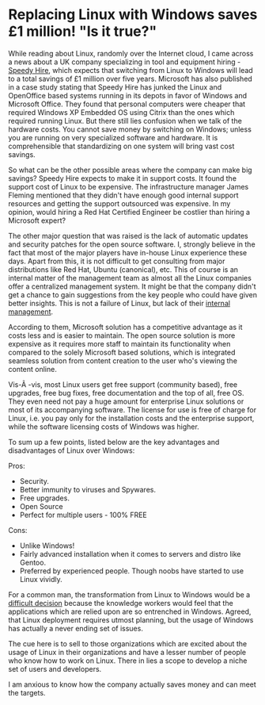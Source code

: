 # Replacing Linux with Windows saves £1 million! "Is it true?"

While reading about Linux, randomly over the Internet cloud, I came across a news about a UK company specializing in tool and equipment hiring - <a href="http://www.speedyhire.co.uk/">Speedy Hire</a>, which expects that switching from Linux to Windows will lead to a total savings of £1 million over five years. Microsoft has also published in a case study stating that Speedy Hire has junked the Linux and OpenOffice based systems running in its depots in favor of Windows and Microsoft Office. They found that personal computers were cheaper that required Windows XP Embedded OS using Citrix than the ones which required running Linux. But there still lies confusion when we talk of the hardware costs. You cannot save money by switching on Windows; unless you are running on very specialized software and hardware. It is comprehensible that standardizing on one system will bring vast cost savings.

So what can be the other possible areas where the company can make big savings? Speedy Hire expects to make it in support costs. It found the support cost of Linux to be expensive. The infrastructure manager James Fleming mentioned that they didn't have enough good internal support resources and getting the support outsourced was expensive. In my opinion, would hiring a Red Hat Certified Engineer  be costlier than hiring a Microsoft expert?

The other major question that was raised is the lack of automatic updates and security patches for the open source software. I, strongly believe in the fact that most of the major players have in-house Linux experience these days. Apart from this, it is not difficult to get consulting from major distributions like Red Hat, Ubuntu (canonical), etc. This of course is an internal matter of the management team as almost all the Linux companies offer a centralized management system. It might be that the company didn't get a chance to gain suggestions from the key people who could have given better insights. This is not a failure of Linux, but lack of their <a href="http://www.speedyhire.plc.uk/our-company/at-a-glance.aspx">internal management</a>.

According to them, Microsoft solution has a competitive advantage as it costs less and is easier to maintain. The open source solution is more expensive as it requires more staff to maintain its functionality when compared to the solely Microsoft based solutions, which is integrated seamless solution from content creation to the user who's viewing the content online.

Vis-Ã -vis, most Linux users get free support (community based), free upgrades, free bug fixes, free documentation and the top of all, free OS. They even need not pay a huge amount for enterprise Linux solutions or most of its accompanying software. The license for use is free of charge for Linux, i.e. you pay only for the installation costs and the enterprise support, while the software licensing costs of Windows was higher.

To sum up a few points, listed below are the key advantages and disadvantages of Linux over Windows:

Pros:

* Security.
* Better immunity to viruses and Spywares.
* Free upgrades.
* Open Source
* Perfect for multiple users - 100% FREE 

Cons:

* Unlike Windows!
* Fairly advanced installation when it comes to servers and distro like Gentoo.
* Preferred by experienced people. Though noobs have started to use Linux vividly.

For a common man, the transformation from Linux to Windows would be a <a href="http://www.contractjournal.com/Articles/2008/11/26/62481/speedy-hire-revenue-up-but-492-jobs-cut.html">difficult decision</a> because the knowledge workers would feel that the applications which are relied upon are so entrenched in Windows. Agreed, that Linux deployment requires utmost planning, but the usage of Windows has actually a never ending set of issues.

The cue here is to sell to those organizations which are excited about the usage of Linux in their organizations and have a lesser number of people who know how to work on Linux. There in lies a scope to develop a niche set of users and developers.

I am anxious to know how the company actually saves money and can meet the targets.
